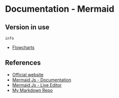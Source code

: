 # Documentation - Mermaid

## Version in use

```mermaid
info
```

- [Flowcharts](./flowcharts/README.md)


## References

- [Official website](https://mermaid.js.org/)
- [Mermaid Js - Documentation](https://mermaid.js.org/intro/)
- [Mermaid Js - Live Editor](https://mermaid.live/)
- [My Markdown Repo](https://github.com/NelsonBN/doc-markdown)
